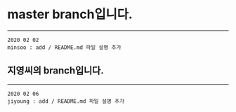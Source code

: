 # master branch입니다.

---

    2020 02 02
    minsoo : add / README.md 파일 설명 추가

## 지영씨의 branch입니다. 
---

    2020 02 06
    jiyoung : add / README.md 파일 설명 추가